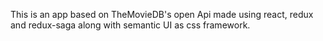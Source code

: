 This is an app based on TheMovieDB's open Api made using react, redux and redux-saga along with semantic UI as css framework.
